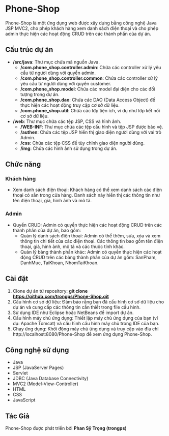# Phone-Shop

Phone-Shop là một ứng dụng web được xây dựng bằng công nghệ Java JSP MVC2, cho phép khách hàng xem danh sách điện thoại và cho phép admin thực hiện các hoạt động CRUD trên các thành phần của dự án.

## Cấu trúc dự án

- **/src/java**: Thư mục chứa mã nguồn Java.
  - **/com.phone_shop.controller.admin**: Chứa các controller xử lý yêu cầu từ người dùng với quyền admin.
  - **/com.phone_shop.controller.common**: Chứa các controller xử lý yêu cầu từ người dùng với quyền customer.
  - **/com.phone_shop.model**: Chứa các model đại diện cho các đối tượng trong dự án.
  - **/com.phone_shop.dao**: Chứa các DAO (Data Access Object) để thực hiện các hoạt động truy cập cơ sở dữ liệu.
  - **/com.phone_shop.util**: Chứa các lớp tiện ích, ví dụ như lớp kết nối cơ sở dữ liệu.
- **/web**: Thư mục chứa các tệp JSP, CSS và hình ảnh.
  - **/WEB-INF**: Thư mục chứa các tệp cấu hình và tệp JSP được bảo vệ.
  - **/authen**: Chứa các tệp JSP hiển thị giao diện người dùng với vai trò Admin.
  - **/css**: Chứa các tệp CSS để tùy chỉnh giao diện người dùng.
  - **/img**: Chứa các hình ảnh sử dụng trong dự án.

## Chức năng

### Khách hàng

- Xem danh sách điện thoại: Khách hàng có thể xem danh sách các điện thoại có sẵn trong cửa hàng. Danh sách này hiển thị các thông tin như tên điện thoại, giá, hình ảnh và mô tả.

### Admin

- Quyền CRUD: Admin có quyền thực hiện các hoạt động CRUD trên các thành phần của dự án, bao gồm:
  - Quản lý danh sách điện thoại: Admin có thể thêm, sửa, xóa và xem thông tin chi tiết của các điện thoại. Các thông tin bao gồm tên điện thoại, giá, hình ảnh, mô tả và các thuộc tính khác.
  - Quản lý bảng thành phần khác: Admin có quyền thực hiện các hoạt động CRUD trên các bảng thành phần của dự án gồm: SanPham, DanhMuc, TaiKhoan, NhomTaiKhoan.

## Cài đặt

1. Clone dự án từ repository: **git clone https://github.com/trongps/Phone-Shop.git**
2. Cấu hình cơ sở dữ liệu: Đảm bảo rằng bạn đã cấu hình cơ sở dữ liệu cho dự án và cung cấp các thông tin cần thiết trong file cấu hình.
3. Sử dụng IDE như Eclipse hoặc NetBeans để import dự án.
4. Cấu hình máy chủ ứng dụng: Thiết lập máy chủ ứng dụng của bạn (ví dụ: Apache Tomcat) và cấu hình cấu hình máy chủ trong IDE của bạn.
5. Chạy ứng dụng: Khởi động máy chủ ứng dụng và truy cập vào địa chỉ http://localhost:8080/Phone-Shop để xem ứng dụng Phone-Shop.

## Công nghệ sử dụng

- Java
- JSP (JavaServer Pages)
- Servlet
- JDBC (Java Database Connectivity)
- MVC2 (Model-View-Controller)
- HTML
- CSS
- JavaScript

## Tác Giả
Phone-Shop được phát triển bởi **Phan Sỹ Trọng (trongps)**
